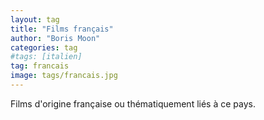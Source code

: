 ```yaml
---
layout: tag
title: "Films français"
author: "Boris Moon"
categories: tag
#tags: [italien]
tag: francais
image: tags/francais.jpg
---
```


Films d'origine française ou thématiquement liés à ce pays.
